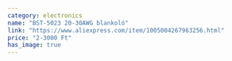 ```yaml
---
category: electronics
name: "BST-5023 20-30AWG blankoló"
link: "https://www.aliexpress.com/item/1005004267963256.html"
price: "2-3000 Ft"
has_image: true
---
```

